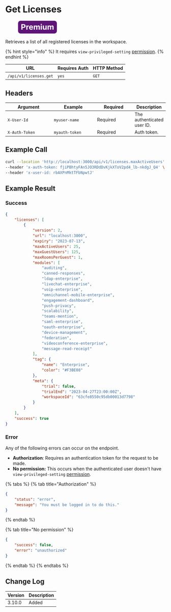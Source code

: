 # Get Licenses

<figure><img src="../../../../../../.gitbook/assets/Premium.svg" alt=""><figcaption></figcaption></figure>

Retrieves a list of all registered licenses in the workspace.

{% hint style="info" %}
It requires `view-privileged-setting` [permission](https://docs.rocket.chat/use-rocket.chat/workspace-administration/permissions).
{% endhint %}

| URL                    | Requires Auth | HTTP Method |
| ---------------------- | ------------- | ----------- |
| `/api/v1/licenses.get` | `yes`         | `GET`       |

## Headers

<table><thead><tr><th width="179">Argument</th><th width="169">Example</th><th width="136">Required</th><th>Description</th></tr></thead><tbody><tr><td><code>X-User-Id</code></td><td><code>myuser-name</code></td><td>Required</td><td>The authenticated  user ID.</td></tr><tr><td><code>X-Auth-Token</code></td><td><code>myauth-token</code></td><td>Required</td><td>Auth token.</td></tr></tbody></table>

## Example Call

```bash
curl --location 'http://localhost:3000/api/v1/licenses.maxActiveUsers' \
--header 'x-auth-token: fjiPBhtyFAn5JO3RDdDvKjkXToV2pd4_lb-nkdgJ_Q4' \
--header 'x-user-id: rbAXPnMktTFbNpwtJ'
```

## Example Result

### Success

```json
{
    "licenses": [
        {
            "version": 2,
            "url": "localhost:3000",
            "expiry": "2023-07-13",
            "maxActiveUsers": 25,
            "maxGuestUsers": 125,
            "maxRoomsPerGuest": 1,
            "modules": [
                "auditing",
                "canned-responses",
                "ldap-enterprise",
                "livechat-enterprise",
                "voip-enterprise",
                "omnichannel-mobile-enterprise",
                "engagement-dashboard",
                "push-privacy",
                "scalability",
                "teams-mention",
                "saml-enterprise",
                "oauth-enterprise",
                "device-management",
                "federation",
                "videoconference-enterprise",
                "message-read-receipt"
            ],
            "tag": {
                "name": "Enterprise",
                "color": "#F3BE08"
            },
            "meta": {
                "trial": false,
                "trialEnd": "2023-04-27T23:00:00Z",
                "workspaceId": "63cfe8550c95db00013d7798"
            }
        }
    ],
    "success": true
}
```

### Error

Any of the following errors can occur on the endpoint.

* **Authorization**: Requires an authentication token for the request to be made.
* **No permission:** This occurs when the authenticated user doesn't have `view-privileged-setting` [permission](https://docs.rocket.chat/use-rocket.chat/workspace-administration/permissions).

{% tabs %}
{% tab title="Authorization" %}
```json
{
    "status": "error",
    "message": "You must be logged in to do this."
}
```
{% endtab %}

{% tab title="No permission" %}
```json
{
    "success": false,
    "error": "unauthorized"
}
```
{% endtab %}
{% endtabs %}

## Change Log

| Version | Description |
| ------- | ----------- |
| 3.10.0  | Added       |
